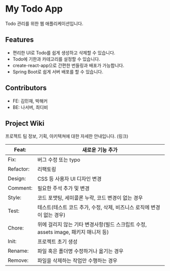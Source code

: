 # My Todo App

Todo 관리를 위한 웹 애플리케이션입니다.

## Features

- 편리한 UI로 Todo를 쉽게 생성하고 삭제할 수 있습니다.
- Todo에 기한과 카테고리를 설정할 수 있습니다.
- create-react-app으로 간편한 번들링과 배포가 가능합니다.
- Spring Boot로 쉽게 서버 배포를 할 수 있습니다.

## Contributors

- FE: 김민재, 박해커
- BE: 나서버, 최디비

## Project Wiki

프로젝트 팀 정보, 기획, 아키텍쳐에 대한 자세한 안내입니다.
(링크)

| Feat:     | 새로운 기능 추가                                                                   |
| --------- | ---------------------------------------------------------------------------------- |
| Fix:      | 버그 수정 또는 typo                                                                |
| Refactor: | 리팩토링                                                                           |
| Design:   | CSS 등 사용자 UI 디자인 변경                                                       |
| Comment:  | 필요한 주석 추가 및 변경                                                           |
| Style:    | 코드 포맷팅, 세미콜론 누락, 코드 변경이 없는 경우                                  |
| Test:     | 테스트(테스트 코드 추가, 수정, 삭제, 비즈니스 로직에 변경이 없는 경우)             |
| Chore:    | 위에 걸리지 않는 기타 변경사항(빌드 스크립트 수정, assets image, 패키지 매니저 등) |
| Init:     | 프로젝트 초기 생성                                                                 |
| Rename:   | 파일 혹은 폴더명 수정하거나 옮기는 경우                                            |
| Remove:   | 파일을 삭제하는 작업만 수행하는 경우                                               |
